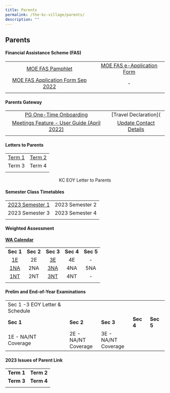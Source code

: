 ```yaml
---
title: Parents
permalink: /the-kc-village/parents/
description: ""
---
```

## Parents

#### Financial Assistance Scheme (FAS)

|  |  |
|:---:|:---:|
| [MOE FAS Pamphlet](/files/MOE%20FAS%20Pamphlet.pdf) | [MOE FAS e-Application Form](https://go.gov.sg/moe-efas) |
| [MOE FAS Application Form Sep 2022](/files/MOE%20FAS%20Application%20Form.pdf) | - |
|  |  |

#### Parents Gateway

|  |  |
|:---:|:---:|
| [PG One-Time Onboarding](/files/PG%20One-Time%20Onboarding.pdf) | [Travel Declaration]([](/files/Travel%20Declaration%202023.pdf) |
| [Meetings Feature - User Guide (April 2022)](/files/Meetings%20Feature%20-%20User%20Guide%20April%202022.pdf) | [Update Contact Details](/files/Update%20Contact%20Details.pdf) |
|  |  |

#### Letters to Parents

| | |
|:---:|:---:|
| [Term 1](/files/KC%20Term%201%20Letter%20to%20Parents%202022%20updated.pdf) |  [Term 2](/files/KC%202022%20Term%202%20Letter%20to%20Parents.pdf)|
| Term 3 | Term 4 |
| | |
<center>KC EOY Letter to Parents</center>

#### Semester Class Timetables

|  |  |
|:---:|:---:|
| [2023 Semester 1](/files/2023%20Sem%201%20Class%20TT_29%20Dec.pdf) | 2023 Semester 2 |
| 2023 Semester 3 | 2023 Semester 4 |
|  |  |

#### Weighted Assessment 

**[WA Calendar](/files/2022%20WA%20Calendar%20Updated%20for%20Term%203.pdf)**

|  |  |  |  |  |
|:---:|:---:|:---:|:---:|:---:|
| **Sec 1** | **Sec 2** | **Sec 3** | **Sec 4** | **Sec 5** |
| [1E](/files/Sec%201E%20Assessment%20Weighting%202022_updated%2013%20Apr.pdf) | 2E | [3E](/files/Sec%203E%20Assessment%20Weighting%202022_270522.pdf) | 4E | - |
| [1NA](/files/Sec%201NA%20Assessment%20Weighting%202022_updated%2013%20Apr.pdf) | 2NA | [3NA](/files/Sec%203NA%20Assessment%20Weighting%202022_270522.pdf) | 4NA | 5NA |
| [1NT](/files/Sec%201NT%20Assessment%20Weighting%202022.pdf) | 2NT | [3NT](/files/Sec%203NT%20Assessment%20Weighting%202022.pdf) | 4NT | - |
|  |  |  |  |  |

#### Prelim and End-of-Year Examinations

<table>
	<tr>
		<td>Sec 1 -3 EOY Letter & Schedule</td>
	</tr>
	<tr>
		<td><b>Sec 1</b></td>
		<td><b>Sec 2</b></td>
		<td><b>Sec 3</b></td>
		<td><b>Sec 4</b></td>
		<td><b>Sec 5</b></td>
	</tr>
	<tr>
		<td>1E - NA/NT  <br>Coverage</td>
		<td>2E - NA/NT  <br>Coverage</td>
		<td>3E - NA/NT  <br>Coverage</td>
	</tr>
	</table>
	
#### 2023 Issues of Parent Link

|   |   |
|:-:|---|
| **Term 1**  | **Term 2**  |
| **Term 3**  | **Term 4**  |
|   |   |